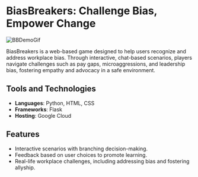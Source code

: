 # BiasBreakers: Challenge Bias, Empower Change

![BBDemoGif](https://github.com/user-attachments/assets/0596e559-7bd0-4140-bdd3-02cf5801d171)

BiasBreakers is a web-based game designed to help users recognize and address workplace bias. Through interactive, chat-based scenarios, players navigate challenges such as pay gaps, microaggressions, and leadership bias, fostering empathy and advocacy in a safe environment.

## Tools and Technologies
- **Languages**: Python, HTML, CSS
- **Frameworks**: Flask
- **Hosting**: Google Cloud

## Features
- Interactive scenarios with branching decision-making.
- Feedback based on user choices to promote learning.
- Real-life workplace challenges, including addressing bias and fostering allyship.
